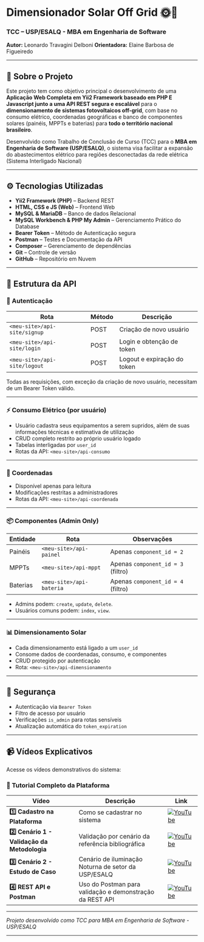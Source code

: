 # Dimensionador Solar Off Grid 🌞🔋  
### TCC – USP/ESALQ - MBA em Engenharia de Software
**Autor:** Leonardo Travagini Delboni
**Orientadora:** Elaine Barbosa de Figueiredo

---

## 📘 Sobre o Projeto

Este projeto tem como objetivo principal o desenvolvimento de uma **Aplicação Web Completa em Yii2 Framework baseado em PHP E Javascript junto a uma API REST segura e escalável** para o **dimensionamento de sistemas fotovoltaicos off-grid**, com base no consumo elétrico, coordenadas geográficas e banco de componentes solares (painéis, MPPTs e baterias) para **todo o território nacional brasileiro**.

Desenvolvido como Trabalho de Conclusão de Curso (TCC) para o **MBA em Engenharia de Software (USP/ESALQ)**, o sistema visa facilitar a expansão do abastecimentos elétrico para regiões desconectadas da rede elétrica (Sistema Interligado Nacional)

---

## ⚙️ Tecnologias Utilizadas

- **Yii2 Framework (PHP)** – Backend REST
- **HTML, CSS e JS (Web)** – Frontend Web
- **MySQL & MariaDB** – Banco de dados Relacional
- **MySQL Workbench & PHP My Admin** – Gerenciamento Prático do Database
- **Bearer Token** – Método de Autenticação segura
- **Postman** – Testes e Documentação da API
- **Composer** – Gerenciamento de dependências
- **Git** – Controle de versão
- **GitHub** – Repositório em Nuvem

---

## 🧠 Estrutura da API

### 🔐 Autenticação

| Rota                         | Método | Descrição                    |
|------------------------------|--------|------------------------------|
| `<meu-site>/api-site/signup` | POST   | Criação de novo usuário      |
| `<meu-site>/api-site/login`  | POST   | Login e obtenção de token    |
| `<meu-site>/api-site/logout` | POST   | Logout e expiração do token  |


Todas as requisições, com exceção da criação de novo usuário, necessitam de um Bearer Token válido. 

---

### ⚡ Consumo Elétrico (por usuário)

- Usuário cadastra seus equipamentos a serem supridos, além de suas informações técnicas e estimativa de utilização
- CRUD completo restrito ao próprio usuário logado
- Tabelas interligadas por `user_id`
- Rotas da API: `<meu-site>/api-consumo`

---

### 📍 Coordenadas

- Disponível apenas para leitura
- Modificações restritas a administradores
- Rotas da API: `<meu-site>/api-coordenada`

---

### 📦 Componentes (Admin Only)

| Entidade     | Rota                       | Observações                        |
|--------------|----------------------------|------------------------------------|
| Painéis      | `<meu-site>/api-painel`    | Apenas `component_id = 2`          |
| MPPTs        | `<meu-site>/api-mppt`      | Apenas `component_id = 3` (filtro) |
| Baterias     | `<meu-site>/api-bateria`   | Apenas `component_id = 4` (filtro) |

- Admins podem: `create`, `update`, `delete`.  
- Usuários comuns podem: `index`, `view`.

---

### 📊 Dimensionamento Solar

- Cada dimensionamento está ligado a um `user_id`
- Consome dados de coordenadas, consumo, e componentes
- CRUD protegido por autenticação
- Rota: `<meu-site>/api-dimensionamento`

---

## 🔐 Segurança

- Autenticação via `Bearer Token`
- Filtro de acesso por usuário
- Verificações `is_admin` para rotas sensíveis
- Atualização automática do `token_expiration`

---

## 📹 Vídeos Explicativos

Acesse os vídeos demonstrativos do sistema:

### 🎯 Tutorial Completo da Plataforma

| Vídeo | Descrição | Link |
|-------|-----------|------|
| **1️⃣ Cadastro na Plataforma** | Como se cadastrar no sistema | [![YouTube](https://img.shields.io/badge/YouTube-FF0000?style=flat&logo=youtube&logoColor=white)](https://youtu.be/H2BWcAhJkkk) |
| **2️⃣ Cenário 1 - Validação da Metodologia** | Validação por cenário da referência bibliográfica | [![YouTube](https://img.shields.io/badge/YouTube-FF0000?style=flat&logo=youtube&logoColor=white)](https://youtu.be/L0RJVvT57Wk) |
| **3️⃣ Cenário 2 - Estudo de Caso** | Cenário de iluminação Noturna de setor da USP/ESALQ | [![YouTube](https://img.shields.io/badge/YouTube-FF0000?style=flat&logo=youtube&logoColor=white)](https://youtu.be/JVR_joAfxV4) |
| **4️⃣  REST API e Postman** | Uso do Postman para validação e demonstração da REST API | [![YouTube](https://img.shields.io/badge/YouTube-FF0000?style=flat&logo=youtube&logoColor=white)](https://youtu.be/7T5CEUKHYmI) |

---

*Projeto desenvolvido como TCC para MBA em Engenharia de Software - USP/ESALQ*

---